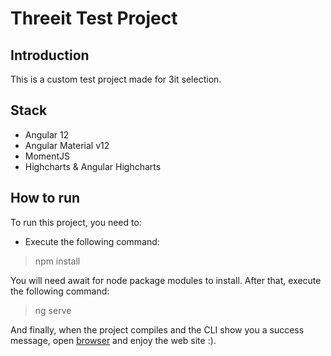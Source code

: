 # Threeit Test Project

## Introduction

This is a custom test project made for 3it selection.

## Stack
- Angular 12
- Angular Material v12
- MomentJS
- Highcharts & Angular Highcharts

## How to run
To run this project, you need to:
- Execute the following command:
> npm install

You will need await for node package modules to install. After that, execute the following command:
> ng serve

And finally, when the project compiles and the CLI show you a success message, open [browser](http://localhost:4200/) and enjoy the web site :).